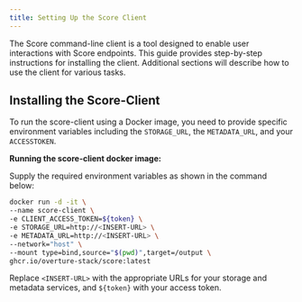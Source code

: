 ```yaml
---
title: Setting Up the Score Client
---
```


The Score command-line client is a tool designed to enable user interactions with Score endpoints. This guide provides step-by-step instructions for installing the client. Additional sections will describe how to use the client for various tasks.

## Installing the Score-Client

To run the score-client using a Docker image, you need to provide specific environment variables including the `STORAGE_URL`, the `METADATA_URL`, and your `ACCESSTOKEN`.

**Running the score-client docker image:**

Supply the required environment variables as shown in the command below:

```bash
docker run -d -it \
--name score-client \
-e CLIENT_ACCESS_TOKEN=${token} \
-e STORAGE_URL=http://<INSERT-URL> \
-e METADATA_URL=http://<INSERT-URL> \
--network="host" \
--mount type=bind,source="$(pwd)",target=/output \
ghcr.io/overture-stack/score:latest
```

Replace `<INSERT-URL>` with the appropriate URLs for your storage and metadata services, and `${token}` with your access token.
